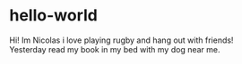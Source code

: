 # hello-world
 
 Hi! Im Nicolas i love playing rugby and hang out with friends!  
 Yesterday read my book in my bed with my dog near me.
